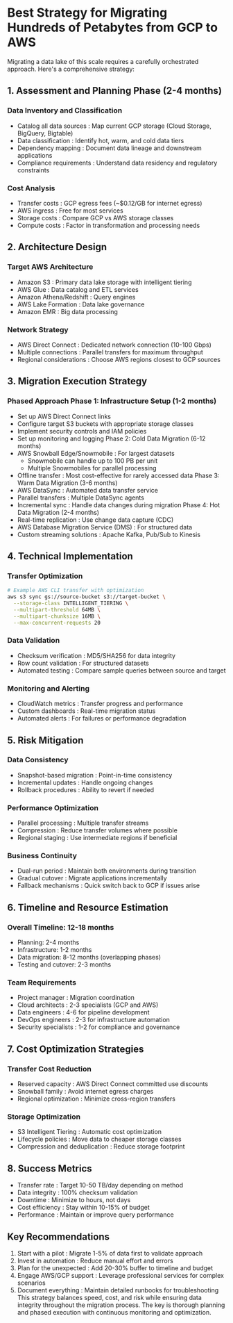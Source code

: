 # Best Strategy for Migrating Hundreds of Petabytes from GCP to AWS
Migrating a data lake of this scale requires a carefully orchestrated approach. Here's a comprehensive strategy:

## 1. Assessment and Planning Phase (2-4 months)
### Data Inventory and Classification
- Catalog all data sources : Map current GCP storage (Cloud Storage, BigQuery, Bigtable)
- Data classification : Identify hot, warm, and cold data tiers
- Dependency mapping : Document data lineage and downstream applications
- Compliance requirements : Understand data residency and regulatory constraints
### Cost Analysis
- Transfer costs : GCP egress fees (~$0.12/GB for internet egress)
- AWS ingress : Free for most services
- Storage costs : Compare GCP vs AWS storage classes
- Compute costs : Factor in transformation and processing needs
## 2. Architecture Design
### Target AWS Architecture
- Amazon S3 : Primary data lake storage with intelligent tiering
- AWS Glue : Data catalog and ETL services
- Amazon Athena/Redshift : Query engines
- AWS Lake Formation : Data lake governance
- Amazon EMR : Big data processing
### Network Strategy
- AWS Direct Connect : Dedicated network connection (10-100 Gbps)
- Multiple connections : Parallel transfers for maximum throughput
- Regional considerations : Choose AWS regions closest to GCP sources
## 3. Migration Execution Strategy
### Phased Approach Phase 1: Infrastructure Setup (1-2 months)
- Set up AWS Direct Connect links
- Configure target S3 buckets with appropriate storage classes
- Implement security controls and IAM policies
- Set up monitoring and logging Phase 2: Cold Data Migration (6-12 months)
- AWS Snowball Edge/Snowmobile : For largest datasets
  - Snowmobile can handle up to 100 PB per unit
  - Multiple Snowmobiles for parallel processing
- Offline transfer : Most cost-effective for rarely accessed data Phase 3: Warm Data Migration (3-6 months)
- AWS DataSync : Automated data transfer service
- Parallel transfers : Multiple DataSync agents
- Incremental sync : Handle data changes during migration Phase 4: Hot Data Migration (2-4 months)
- Real-time replication : Use change data capture (CDC)
- AWS Database Migration Service (DMS) : For structured data
- Custom streaming solutions : Apache Kafka, Pub/Sub to Kinesis
## 4. Technical Implementation
### Transfer Optimization
```bash
# Example AWS CLI transfer with optimization
aws s3 sync gs://source-bucket s3://target-bucket \
  --storage-class INTELLIGENT_TIERING \
  --multipart-threshold 64MB \
  --multipart-chunksize 16MB \
  --max-concurrent-requests 20
```
### Data Validation
- Checksum verification : MD5/SHA256 for data integrity
- Row count validation : For structured datasets
- Automated testing : Compare sample queries between source and target
### Monitoring and Alerting
- CloudWatch metrics : Transfer progress and performance
- Custom dashboards : Real-time migration status
- Automated alerts : For failures or performance degradation
## 5. Risk Mitigation
### Data Consistency
- Snapshot-based migration : Point-in-time consistency
- Incremental updates : Handle ongoing changes
- Rollback procedures : Ability to revert if needed
### Performance Optimization
- Parallel processing : Multiple transfer streams
- Compression : Reduce transfer volumes where possible
- Regional staging : Use intermediate regions if beneficial
### Business Continuity
- Dual-run period : Maintain both environments during transition
- Gradual cutover : Migrate applications incrementally
- Fallback mechanisms : Quick switch back to GCP if issues arise
## 6. Timeline and Resource Estimation
### Overall Timeline: 12-18 months
- Planning: 2-4 months
- Infrastructure: 1-2 months
- Data migration: 8-12 months (overlapping phases)
- Testing and cutover: 2-3 months
### Team Requirements
- Project manager : Migration coordination
- Cloud architects : 2-3 specialists (GCP and AWS)
- Data engineers : 4-6 for pipeline development
- DevOps engineers : 2-3 for infrastructure automation
- Security specialists : 1-2 for compliance and governance
## 7. Cost Optimization Strategies
### Transfer Cost Reduction
- Reserved capacity : AWS Direct Connect committed use discounts
- Snowball family : Avoid internet egress charges
- Regional optimization : Minimize cross-region transfers
### Storage Optimization
- S3 Intelligent Tiering : Automatic cost optimization
- Lifecycle policies : Move data to cheaper storage classes
- Compression and deduplication : Reduce storage footprint
## 8. Success Metrics
- Transfer rate : Target 10-50 TB/day depending on method
- Data integrity : 100% checksum validation
- Downtime : Minimize to hours, not days
- Cost efficiency : Stay within 10-15% of budget
- Performance : Maintain or improve query performance
## Key Recommendations
1. Start with a pilot : Migrate 1-5% of data first to validate approach
2. Invest in automation : Reduce manual effort and errors
3. Plan for the unexpected : Add 20-30% buffer to timeline and budget
4. Engage AWS/GCP support : Leverage professional services for complex scenarios
5. Document everything : Maintain detailed runbooks for troubleshooting
This strategy balances speed, cost, and risk while ensuring data integrity throughout the migration process. The key is thorough planning and phased execution with continuous monitoring and optimization.
